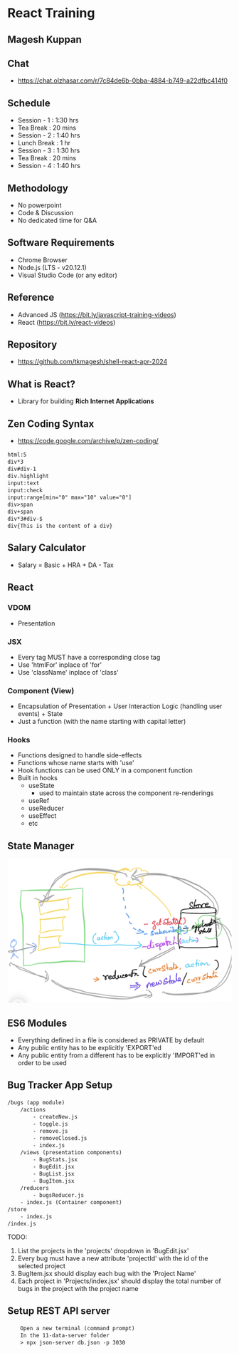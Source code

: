 # React Training

## Magesh Kuppan

## Chat
- https://chat.olzhasar.com/r/7c84de6b-0bba-4884-b749-a22dfbc414f0

## Schedule
- Session - 1   : 1:30 hrs
- Tea Break     : 20 mins
- Session - 2   : 1:40 hrs
- Lunch Break   : 1 hr
- Session - 3   : 1:30 hrs
- Tea Break     : 20 mins
- Session - 4   : 1:40 hrs

## Methodology
- No powerpoint
- Code & Discussion
- No dedicated time for Q&A

## Software Requirements
- Chrome Browser
- Node.js (LTS - v20.12.1)
- Visual Studio Code (or any editor)

## Reference
- Advanced JS (https://bit.ly/javascript-training-videos)
- React (https://bit.ly/react-videos)

## Repository
- https://github.com/tkmagesh/shell-react-apr-2024

## What is React?
- Library for building **Rich Internet Applications**


## Zen Coding Syntax
- https://code.google.com/archive/p/zen-coding/
```
html:5
div*3
div#div-1
div.highlight
input:text
input:check
input:range[min="0" max="10" value="0"]
div>span
div+span
div*3#div-$
div{This is the content of a div}
```
## Salary Calculator
- Salary = Basic + HRA + DA - Tax

## React

### VDOM
- Presentation

### JSX
- Every tag MUST have a corresponding close tag
- Use 'htmlFor' inplace of 'for'
- Use 'className' inplace of 'class'

### Component (View)
- Encapsulation of Presentation + User Interaction Logic (handling user events) + State
- Just a function (with the name starting with capital letter)

### Hooks
- Functions designed to handle side-effects
- Functions whose name starts with 'use'
- Hook functions can be used ONLY in a component function
- Built in hooks
    - useState
        - used to maintain state across the component re-renderings
    - useRef
    - useReducer
    - useEffect
    - etc

## State Manager
![image](./images/state-manager.png)

## ES6 Modules
- Everything defined in a file is considered as PRIVATE by default
- Any public entity has to be explicitly 'EXPORT'ed
- Any public entity from a different has to be explicitly 'IMPORT'ed in order to be used

## Bug Tracker App Setup ##
```
/bugs (app module)
    /actions
        - createNew.js
        - toggle.js
        - remove.js
        - removeClosed.js
        - index.js
    /views (presentation components)
        - BugStats.jsx
        - BugEdit.jsx
        - BugList.jsx
        - BugItem.jsx
    /reducers
        - bugsReducer.js
    - index.js (Container component)
/store
    - index.js
/index.js

```

TODO:
1. List the projects in the 'projects' dropdown in 'BugEdit.jsx'
2. Every bug must have a new attribute 'projectId' with the id of the selected project
3. BugItem.jsx should display each bug with the 'Project Name'
4. Each project in 'Projects/index.jsx' should display the total number of bugs in the project with the project name

## Setup REST API server
```
    Open a new terminal (command prompt)
    In the 11-data-server folder
    > npx json-server db.json -p 3030
```